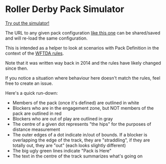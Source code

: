 # Roller Derby Pack Simulator

[Try out the simulator!](https://fish.halfbakers.com/pack_sim/)

The URL to any given pack configuration [like this one](https://fish.halfbakers.com/pack_sim/#134.8125,401.8125,680.625,435.8125,242.8125,510.3125,635.625,469.3125,326.8125,497.8125,541.625,496.8125,380.8125,529.3125,465.625,512.3125) can be shared/saved and will
re-load the same configuration.

This is intended as a helper to look at scenarios with Pack Definition
in the context of the [WFTDA rules](https://rules.wftda.com/).

Note that it was written way back in 2014 and the rules have likely
changed since then.

If you notice a situation where behaviour here doesn't match the
rules, feel free to create an issue.

Here's a quick run-down:
* Members of the pack (once it's defined) are outlined in white
* Blockers who are in the engagement zone, but NOT members of the pack are outlined in red
* Blockers who are out of play are outlined in gray
* The centre of a given dot represents "the hips" for the purposes of distance measurement
* The outer edges of a dot indicate in/out of bounds. If a blocker is overlapping the edge of the track, they are "straddling", if they are totally out, they are "out" (each looks slightly different)
* The big ugly green lines indicate "Pack is Here"
* The text in the centre of the track summarizes what's going on


